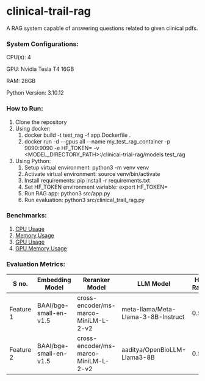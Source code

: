 # clinical-trail-rag
 A RAG system capable of answering questions related to given clinical pdfs.

### System Configurations:

CPU(s): 4 

GPU: Nvidia Tesla T4 16GB

RAM: 28GB

Python Version: 3.10.12

### How to Run:

1. Clone the repository
2. Using docker:  
   1. docker build -t test_rag -f app.Dockerfile .
   2. docker run -d --gpus all --name my_test_rag_container -p 9090:9090 -e HF_TOKEN=<HUGGINGFACE TOKEN> -v <MODEL_DIRECTORY_PATH>:/clinical-trial-rag/models test_rag
3. Using Python:
   1. Setup virtual environment: python3 -m venv venv 
   2. Activate virtual environment: source venv/bin/activate
   3. Install requirements: pip install -r requirements.txt 
   4. Set HF_TOKEN environment variable: export HF_TOKEN=<HUGGINGFACE TOKEN>
   5. Run RAG app: python3 src/app.py
   6. Run evaluation: python3 src/clinical_trail_rag.py

### Benchmarks:
1. [CPU Usage](benchmarks/cpu_usage.png)
2. [Memory Usage](benchmarks/memory_usage.png)
3. [GPU Usage](benchmarks/gpu_usage.png)
4. [GPU Memory Usage](benchmarks/gpu_memory_usage.png)

### Evaluation Metrics:

| S no.     | Embedding Model        | Reranker Model                       | LLM Model                           | Hit Rate | MRR  | Faithfulness | Answer Relevancy |
|-----------|------------------------|--------------------------------------|-------------------------------------|----------|------|--------------|------------------|
| Feature 1 | BAAI/bge-small-en-v1.5 | cross-encoder/ms-marco-MiniLM-L-2-v2 | meta-llama/Meta-Llama-3-8B-Instruct | 0.53     | 0.38 | 0.53         | 1                |
| Feature 2 | BAAI/bge-small-en-v1.5 | cross-encoder/ms-marco-MiniLM-L-2-v2 | aaditya/OpenBioLLM-Llama3-8B        | 0.53     | 0.38 | 0.33         | 0.13             |

